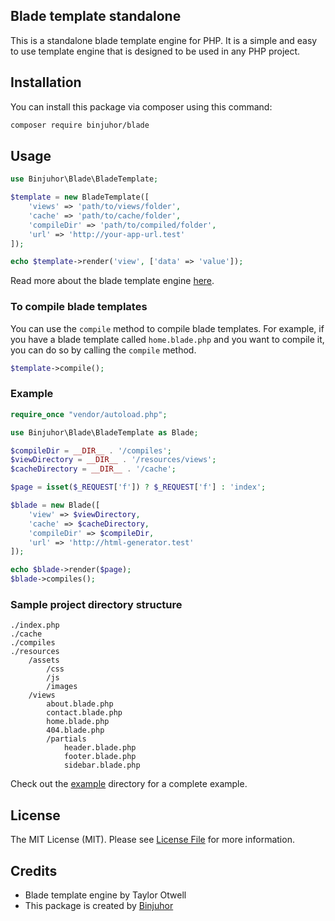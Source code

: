 ## Blade template standalone

This is a standalone blade template engine for PHP. It is a simple and easy to use template engine that is designed to be used in any PHP project.

## Installation

You can install this package via composer using this command:

```bash
composer require binjuhor/blade
```

## Usage

```php
use Binjuhor\Blade\BladeTemplate;

$template = new BladeTemplate([
    'views' => 'path/to/views/folder',
    'cache' => 'path/to/cache/folder',
    'compileDir' => 'path/to/compiled/folder',
    'url' => 'http://your-app-url.test'
]);

echo $template->render('view', ['data' => 'value']);
```

Read more about the blade template engine [here](https://laravel.com/docs/10.x/blade).

### To compile blade templates

You can use the `compile` method to compile blade templates. For example, if you have a blade template called `home.blade.php` and you want to compile it, you can do so by calling the `compile` method.

```php
$template->compile();
```

### Example

```php
require_once "vendor/autoload.php";

use Binjuhor\Blade\BladeTemplate as Blade;

$compileDir = __DIR__ . '/compiles';
$viewDirectory = __DIR__ . '/resources/views';
$cacheDirectory = __DIR__ . '/cache';

$page = isset($_REQUEST['f']) ? $_REQUEST['f'] : 'index';

$blade = new Blade([
	'view' => $viewDirectory,
	'cache' => $cacheDirectory,
	'compileDir' => $compileDir,
	'url' => 'http://html-generator.test'
]);

echo $blade->render($page);
$blade->compiles();
```

### Sample project directory structure

```
./index.php
./cache
./compiles
./resources
    /assets
        /css
        /js
        /images
    /views
        about.blade.php
        contact.blade.php
        home.blade.php
        404.blade.php
        /partials
            header.blade.php
            footer.blade.php
            sidebar.blade.php

```

Check out the [example](https://github.com/binjuhor/html-generator) directory for a complete example.

## License

The MIT License (MIT). Please see [License File](LICENSE.md) for more information.

## Credits

- Blade template engine by Taylor Otwell
- This package is created by [Binjuhor](mailto:kiemhd@outlook.com)
